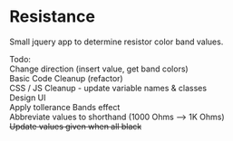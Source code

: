 Resistance
==========

Small jquery app to determine resistor color band values. 




Todo:  
Change direction (insert value, get band colors)  
Basic Code Cleanup  (refactor)  
CSS / JS Cleanup - update variable names & classes   
Design UI   
Apply tollerance Bands effect  
Abbreviate values to shorthand (1000 Ohms --> 1K Ohms)    
~~Update values given when all black~~